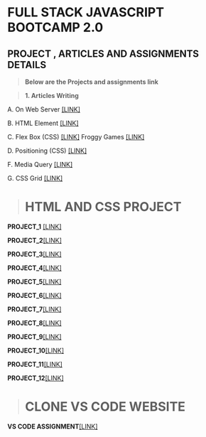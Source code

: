 # FULL  STACK JAVASCRIPT BOOTCAMP 2.0

## PROJECT , ARTICLES AND ASSIGNMENTS DETAILS

>**Below are the Projects and assignments link**


>**1. Articles Writing**

A. On Web Server  [[LINK]](https://hashnode.com/edit/cla9nihll001108md1j199gn4)

B. HTML Element [[LINK]](https://hashnode.com/edit/claewndc5000208lafi6u1zcj)

C. Flex Box (CSS) [[LINK]](https://hashnode.com/edit/clap3fuee000208mk92r0e2sp) Froggy Games [[LINK]](https://hashnode.com/edit/claw7sapo001y08iadyt0gid5)

D. Positioning (CSS) [[LINK]](https://hashnode.com/edit/clarn8nqs000108ktb79d89dq)

F. Media Query [[LINK]](https://hashnode.com/edit/clat40jo9000608igarbsgqju)

G. CSS Grid [[LINK]](https://hashnode.com/edit/claroze6j000w08mp25iafdu3)



># HTML AND CSS PROJECT

**PROJECT_1** [[LINK]](https://github.com/2azahar786/Project-1)

**PROJECT_2**[[LINK]](https://github.com/2azahar786/Project-2)

**PROJECT_3**[[LINK]](https://github.com/2azahar786/Project-3)

**PROJECT_4**[[LINK]](https://github.com/2azahar786/Project-4)

**PROJECT_5**[[LINK]](https://github.com/2azahar786/Project-5)

**PROJECT_6**[[LINK]](https://github.com/2azahar786/Project-No.6)

**PROJECT_7**[[LINK]](https://github.com/2azahar786/Project-7-Credit-Card-Landing-Page)

**PROJECT_8**[[LINK]](https://github.com/2azahar786/Project-8-Hosting-Site-Landing-Page)

**PROJECT_9**[[LINK]](https://github.com/2azahar786/Project-9-Gaming-Landing-Page)

**PROJECT_10**[[LINK]](https://github.com/2azahar786/Project-10-Real-Estate-Landing-Page)

**PROJECT_11**[[LINK]](https://github.com/2azahar786/Project-11-Beats-Landing-Page)

**PROJECT_12**[[LINK]](https://github.com/2azahar786/Project-12-Data-Analytics-Landing-Page)


># CLONE VS CODE WEBSITE

**VS CODE ASSIGNMENT**[[LINK]](https://github.com/2azahar786/VS_CODE)
